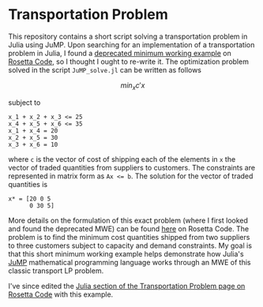 # Transportation Problem
This repository contains a short script solving a transportation problem in Julia using JuMP.
Upon searching for an implementation of a transportation problem in Julia, I found a [deprecated minimum working example](https://rosettacode.org/wiki/Transportation_problem#Julia) on [Rosetta Code](https://rosettacode.org/wiki/Rosetta_Code),
so I thought I ought to re-write it.
The optimization problem solved in the script `JuMP_solve.jl` can be written as follows
```math
min_{x} c'x
```
subject to
```
x_1 + x_2 + x_3 <= 25
x_4 + x_5 + x_6 <= 35
x_1 + x_4 = 20
x_2 + x_5 = 30
x_3 + x_6 = 10
```
where `c` is the vector of cost of shipping each of the elements in `x` the vector of traded quantities from suppliers to customers.
The constraints are represented in matrix form as `Ax <= b`.
The solution for the vector of traded quantities is
```
x* = [20 0 5
      0 30 5]
```
More details on the formulation of this exact problem (where I first looked and found the deprecated MWE) can be found [here](https://rosettacode.org/wiki/Transportation_problem) on Rosetta Code.
The problem is to find the minimum cost quantities shipped from two suppliers to three customers subject to capacity and demand constraints.
My goal is that this short minimum working example helps demonstrate how Julia's [JuMP](https://jump.dev/JuMP.jl/stable/) mathematical programming language works through an MWE of this classic transport LP problem.

I've since edited the [Julia section of the Transportation Problem page on Rosetta Code](https://rosettacode.org/wiki/Transportation_problem#Julia) with this example.
